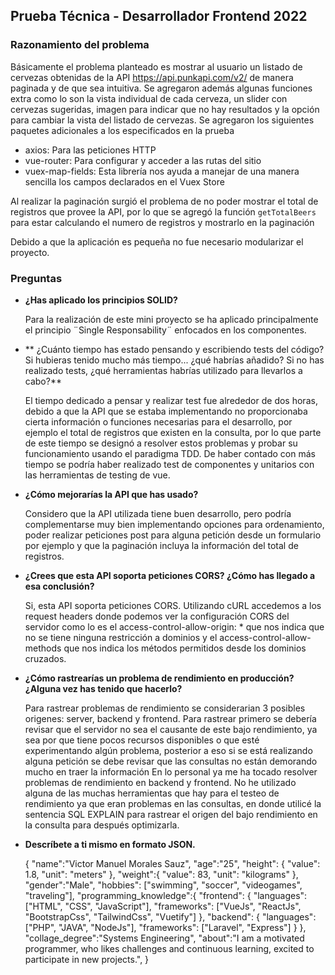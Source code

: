## Prueba Técnica - Desarrollador Frontend 2022

### Razonamiento del problema

Básicamente el problema planteado es mostrar al usuario un listado de cervezas obtenidas de la API https://api.punkapi.com/v2/ de manera paginada y de que sea intuitiva. Se agregaron además algunas funciones extra como lo son la vista individual de cada cerveza, un slider con cervezas sugeridas, imagen para indicar que no hay resultados y la opción para cambiar la vista del listado de cervezas.
Se agregaron los siguientes paquetes adicionales a los especificados en la prueba

- axios: Para las peticiones HTTP
- vue-router: Para configurar y acceder a las rutas del sitio
- vuex-map-fields: Esta librería nos ayuda a manejar de una manera sencilla los campos declarados en el Vuex Store

Al realizar la paginación surgió el problema de no poder mostrar el total de registros que provee la API, por lo que se agregó la función `getTotalBeers` para estar calculando el numero de registros y mostrarlo en la paginación

Debido a que la aplicación es pequeña no fue necesario modularizar el proyecto.

### Preguntas

- **¿Has aplicado los principios SOLID?**

  Para la realización de este mini proyecto se ha aplicado principalmente el principio ¨Single Responsability¨ enfocados en los componentes.

- ** ¿Cuánto tiempo has estado pensando y escribiendo tests del código? Si
  hubieras tenido mucho más tiempo... ¿qué habrías añadido? Si no has
  realizado tests, ¿qué herramientas habrías utilizado para llevarlos a cabo?**

  El tiempo dedicado a pensar y realizar test fue alrededor de dos horas, debido a que la API que se estaba implementando no proporcionaba cierta información o funciones necesarias para el desarrollo, por ejemplo el total de registros que existen en la consulta, por lo que parte de este tiempo se designó a resolver estos problemas y probar su funcionamiento usando el paradigma TDD.
  De haber contado con más tiempo se podría haber realizado test de componentes y unitarios con las herramientas de testing de vue.

- **¿Cómo mejorarías la API que has usado?**

  Considero que la API utilizada tiene buen desarrollo, pero podría complementarse muy bien implementando opciones para ordenamiento, poder realizar peticiones post para alguna petición desde un formulario por ejemplo y que la paginación incluya la información del total de registros.

- **¿Crees que esta API soporta peticiones CORS? ¿Cómo has llegado a esa
  conclusión?**

  Si, esta API soporta peticiones CORS. Utilizando cURL accedemos a los request headers donde podemos ver la configuración CORS del servidor como lo es el access-control-allow-origin: \* que nos indica que no se tiene ninguna restricción a dominios y el access-control-allow-methods que nos indica los métodos permitidos desde los dominios cruzados.

- **¿Cómo rastrearías un problema de rendimiento en producción? ¿Alguna
  vez has tenido que hacerlo?**

  Para rastrear problemas de rendimiento se considerarian 3 posibles origenes: server, backend y frontend. Para rastrear primero se debería revisar que el servidor no sea el causante de este bajo rendimiento, ya sea por que tiene pocos recursos disponibles o que esté experimentando algún problema, posterior a eso si se está realizando alguna petición se debe revisar que las consultas no están demorando mucho en traer la información
  En lo personal ya me ha tocado resolver problemas de rendimiento en backend y frontend.
  No he utilizado alguna de las muchas herramientas que hay para el testeo de rendimiento ya que eran problemas en las consultas, en donde utilicé la sentencia SQL EXPLAIN para rastrear el origen del bajo rendimiento en la consulta para después optimizarla.

- **Descríbete a ti mismo en formato JSON.**

    {
      "name":"Victor Manuel Morales Sauz",
      "age":"25",
      "height": {
        "value": 1.8,
        "unit": "meters"
      },
      "weight":{
        "value": 83,
        "unit": "kilograms"
      },
      "gender":"Male",
      "hobbies": ["swimming", "soccer", "videogames", "traveling"],
      "programming_knowledge":{
        "frontend": {
          "languages": ["HTML", "CSS", "JavaScript"],
          "frameworks": ["VueJs", "ReactJs", "BootstrapCss", "TailwindCss", "Vuetify"]
        },
      "backend": {
          "languages": ["PHP", "JAVA", "NodeJs"],
          "frameworks": ["Laravel", "Express"]
        }
      },
      "collage_degree":"Systems Engineering",
      "about":"I am a motivated programmer, who likes challenges and continuous learning, excited to participate in new projects.",
  }